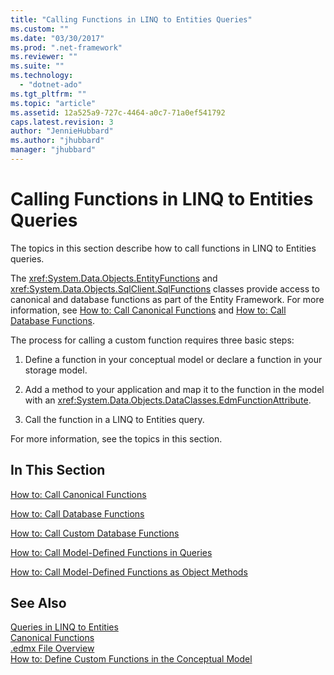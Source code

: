 ```yaml
---
title: "Calling Functions in LINQ to Entities Queries"
ms.custom: ""
ms.date: "03/30/2017"
ms.prod: ".net-framework"
ms.reviewer: ""
ms.suite: ""
ms.technology: 
  - "dotnet-ado"
ms.tgt_pltfrm: ""
ms.topic: "article"
ms.assetid: 12a525a9-727c-4464-a0c7-71a0ef541792
caps.latest.revision: 3
author: "JennieHubbard"
ms.author: "jhubbard"
manager: "jhubbard"
---
```

# Calling Functions in LINQ to Entities Queries
The topics in this section describe how to call functions in LINQ to Entities queries.  
  
 The <xref:System.Data.Objects.EntityFunctions> and <xref:System.Data.Objects.SqlClient.SqlFunctions> classes provide access to canonical and database functions as part of the Entity Framework. For more information, see [How to: Call Canonical Functions](../../../../../../docs/framework/data/adonet/ef/language-reference/how-to-call-canonical-functions.md) and [How to: Call Database Functions](../../../../../../docs/framework/data/adonet/ef/language-reference/how-to-call-database-functions.md).  
  
 The process for calling a custom function requires three basic steps:  
  
1.  Define a function in your conceptual model or declare a function in your storage model.  
  
2.  Add a method to your application and map it to the function in the model with an <xref:System.Data.Objects.DataClasses.EdmFunctionAttribute>.  
  
3.  Call the function in a LINQ to Entities query.  
  
 For more information, see the topics in this section.  
  
## In This Section  
 [How to: Call Canonical Functions](../../../../../../docs/framework/data/adonet/ef/language-reference/how-to-call-canonical-functions.md)  
  
 [How to: Call Database Functions](../../../../../../docs/framework/data/adonet/ef/language-reference/how-to-call-database-functions.md)  
  
 [How to: Call Custom Database Functions](../../../../../../docs/framework/data/adonet/ef/language-reference/how-to-call-custom-database-functions.md)  
  
 [How to: Call Model-Defined Functions in Queries](../../../../../../docs/framework/data/adonet/ef/language-reference/how-to-call-model-defined-functions-in-queries.md)  
  
 [How to: Call Model-Defined Functions as Object Methods](../../../../../../docs/framework/data/adonet/ef/language-reference/how-to-call-model-defined-functions-as-object-methods.md)  
  
## See Also  
 [Queries in LINQ to Entities](../../../../../../docs/framework/data/adonet/ef/language-reference/queries-in-linq-to-entities.md)   
 [Canonical Functions](../../../../../../docs/framework/data/adonet/ef/language-reference/canonical-functions.md)   
 [.edmx File Overview](http://msdn.microsoft.com/en-us/f4c8e7ce-1db6-417e-9759-15f8b55155d4)   
 [How to: Define Custom Functions in the Conceptual Model](http://msdn.microsoft.com/en-us/0dad7b8b-58f6-4271-b238-f34810d68e5f)
